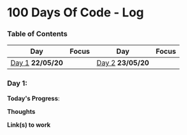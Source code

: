 # 100 Days Of Code - Log

### Table of Contents 
|Day|Focus|Day|Focus|
|:---:|:-----:|:---:|:-----:|
|[Day 1](#day-1) **22/05/20**||[Day 2](#day-2) **23/05/20**||
<a name="day-1"></a>
### Day 1: 

**Today's Progress**: 

**Thoughts** 

**Link(s) to work**

<a name="day-2"></a>

